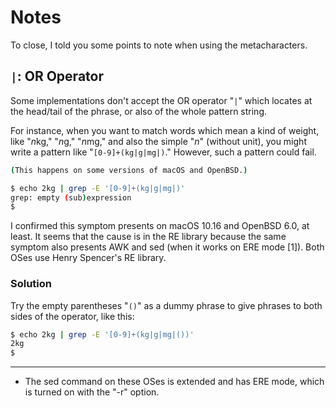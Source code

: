 # Notes

To close, I told you some points to note when using the metacharacters.

## `|`: OR Operator

Some implementations don't accept the OR operator "`|`" which locates at the head/tail of the phrase, or also of the whole pattern string.

For instance, when you want to match words which mean a kind of weight, like "*n*kg," "*n*g," "*n*mg," and also the simple "*n*" (without unit), you might write a pattern like "`[0-9]+(kg|g|mg|)`." However, such a pattern could fail.

```sh
(This happens on some versions of macOS and OpenBSD.)

$ echo 2kg | grep -E '[0-9]+(kg|g|mg|)'
grep: empty (sub)expression
$ 
```

I confirmed this symptom presents on macOS 10.16 and OpenBSD 6.0, at least. It seems that the cause is in the RE library because the same symptom also presents AWK and sed (when it works on ERE mode [1]). Both OSes use Henry Spencer's RE library.

### Solution

Try the empty parentheses "`()`" as a dummy phrase to give phrases to both sides of the operator, like this:

```sh
$ echo 2kg | grep -E '[0-9]+(kg|g|mg|())'
2kg
$ 
```

---

* The sed command on these OSes is extended and has ERE mode, which is turned on with the "-r" option.